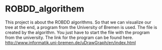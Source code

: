 # ROBDD_algorithem
This project is about the ROBDD algorithms. So that we can visualize our tree at the end, a program from the University of Bremen is used. The file is created by the algorithm. You just have to start the file with the program from the university. The link for the program can be found here.  http://www.informatik.uni-bremen.de/uDrawGraph/en/index.html
